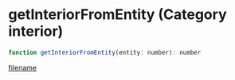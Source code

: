 # getInteriorFromEntity (Category interior)

```js
function getInteriorFromEntity(entity: number): number
```

[filename](getInteriorFromEntity_m.md ':include')
